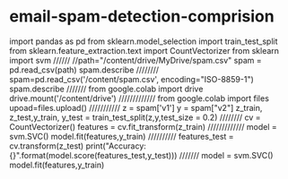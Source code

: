 # email-spam-detection-comprision
import pandas as pd
from sklearn.model_selection import train_test_split
from sklearn.feature_extraction.text import CountVectorizer
from sklearn import svm
//////
//path="/content/drive/MyDrive/spam.csv"
spam = pd.read_csv(path) 
spam.describe
////////
spam=pd.read_csv('/content/spam.csv', encoding="ISO-8859-1")
spam.describe
///////
from google.colab import drive
drive.mount('/content/drive')
/////////////
from google.colab import files
upoad=files.upload()
///////////
z = spam['v1']
y = spam["v2"]
z_train, z_test,y_train, y_test = train_test_split(z,y,test_size = 0.2)
////////
cv = CountVectorizer()
features = cv.fit_transform(z_train)
/////////////
model = svm.SVC()
model.fit(features,y_train)
//////////
features_test = cv.transform(z_test)
print("Accuracy: {}".format(model.score(features_test,y_test)))
///////
model = svm.SVC()
model.fit(features,y_train)
